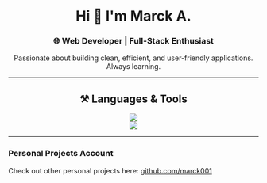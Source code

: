 <div align="center">
  
  <h1>Hi 👋 I'm Marck A.</h1>
  <h3>🌐 Web Developer | Full-Stack Enthusiast</h3>
  
  <p>Passionate about building clean, efficient, and user-friendly applications. Always learning.</p>
  
</div>

---

<h2 align="center">⚒️ Languages & Tools</h2>

<div align="center">
  <img src="https://skillicons.dev/icons?i=html,css,tailwind,figma,git,github" />
  <br/>
  <img src="https://skillicons.dev/icons?i=javascript,python,java,php,laravel,nodejs,mysql,mongodb" />
</div>

---

### Personal Projects Account
Check out other personal projects here: [github.com/marck001](https://github.com/marck001)
</div>
<!---
marck-h-cmd/marck-h-cmd is a ✨ special ✨ repository because its `README.md` (this file) appears on your GitHub profile.
You can click the Preview link to take a look at your changes.
--->
